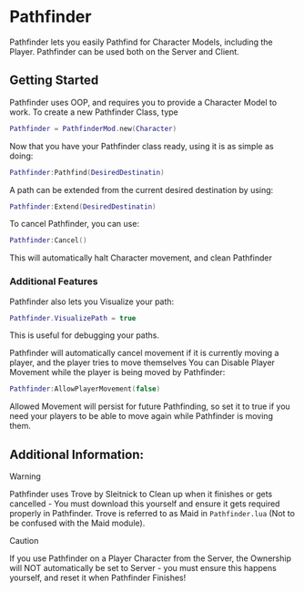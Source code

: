 # Pathfinder

Pathfinder lets you easily Pathfind for Character Models, including the Player. Pathfinder can be used both on the Server and Client.

## Getting Started
Pathfinder uses OOP, and requires you to provide a Character Model to work. To create a new Pathfinder Class, type
```lua
Pathfinder = PathfinderMod.new(Character)
```

Now that you have your Pathfinder class ready, using it is as simple as doing:
```lua
Pathfinder:Pathfind(DesiredDestinatin)
```
A path can be extended from the current desired destination by using:
```lua
Pathfinder:Extend(DesiredDestinatin)
```

To cancel Pathfinder, you can use:
```lua
Pathfinder:Cancel()
```
This will automatically halt Character movement, and clean Pathfinder

### Additional Features
Pathfinder also lets you Visualize your path:
```lua
Pathfinder.VisualizePath = true
```
This is useful for debugging your paths.

Pathfinder will automatically cancel movement if it is currently moving a player, and the player tries to move themselves
You can Disable Player Movement while the player is being moved by Pathfinder:
```lua
Pathfinder:AllowPlayerMovement(false)
```
Allowed Movement will persist for future Pathfinding, so set it to true if you need your players to be able to move again while Pathfinder is moving them.

## Additional Information:
> [!WARNING]
> Pathfinder uses Trove by Sleitnick to Clean up when it finishes or gets cancelled - You must download this yourself and ensure it gets required properly in Pathfinder. Trove is referred to as Maid in `Pathfinder.lua` (Not to be confused with the Maid module).

> [!CAUTION]
> If you use Pathfinder on a Player Character from the Server, the Ownership will NOT automatically be set to Server - you must ensure this happens yourself, and reset it when Pathfinder Finishes!